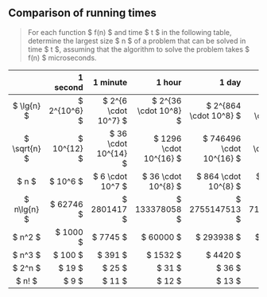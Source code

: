 ## Comparison of running times

> For each function $ f(n) $ and time $ t $ in the following table, determine
> the largest size $ n $ of a problem that can be solved in time $ t $,
> assuming that the algorithm to solve the problem takes $ f(n) $
> microseconds.

|              | 1 second          | 1 minute                  | 1 hour                  | 1 day                     | 1 month                    | 1 year                       | 1 century                          |
|:------------:| -----------------:| -------------------------:| -----------------------:| -------------------------:| --------------------------:| ----------------------------:| ----------------------------------:|
| $ \lg{n}   $ | $ 2\^{10\^6}    $ | $ 2\^{6 \cdot 10\^7}    $ | $ 2\^{36 \cdot 10\^8} $ | $ 2\^{864 \cdot 10\^8}  $ | $ 2\^{25920 \cdot 10\^8} $ | $ 2\^{315360 \cdot 10\^8}  $ | $ 2\^{31556736 \cdot 10\^8}      $ |
| $ \sqrt{n} $ | $ 10\^{12}      $ | $ 36 \cdot 10\^{14}     $ | $ 1296 \cdot 10\^{16} $ | $ 746496 \cdot 10\^{16} $ | $ 6718464 \cdot 10\^{18} $ | $ 994519296 \cdot 10\^{18} $ | $ 995827586973696 \cdot 10\^{16} $ |
| $ n        $ | $ 10\^6         $ | $ 6 \cdot 10\^7         $ | $ 36 \cdot 10\^{8}    $ | $ 864 \cdot 10\^{8}     $ | $ 2592 \cdot 10\^{9}     $ | $ 31536 \cdot 10\^{9}      $ | $ 31556736 \cdot 10\^{8}         $ |
| $ n\lg{n}  $ | $ 62746         $ | $ 2801417               $ | $ 133378058           $ | $ 2755147513            $ | $ 71870856404            $ | $ 797633893349             $ | $ 68654697441062                 $ |
| $ n\^2     $ | $ 1000          $ | $ 7745                  $ | $ 60000               $ | $ 293938                $ | $ 1609968                $ | $ 5615692                  $ | $ 56175382                       $ |
| $ n\^3     $ | $ 100           $ | $ 391                   $ | $ 1532                $ | $ 4420                  $ | $ 13736                  $ | $ 31593                    $ | $ 146677                         $ |
| $ 2\^n     $ | $ 19            $ | $ 25                    $ | $ 31                  $ | $ 36                    $ | $ 41                     $ | $ 44                       $ | $ 51                             $ |
| $ n!       $ | $ 9             $ | $ 11                    $ | $ 12                  $ | $ 13                    $ | $ 15                     $ | $ 16                       $ | $ 17                             $ |
